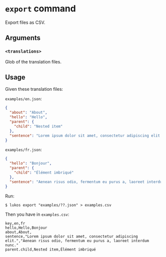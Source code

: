 # `export` command

Export files as CSV.

## Arguments

### `<translations>`

Glob of the translation files.

## Usage

Given these translation files:

`examples/en.json`:

```json
{
  "about": "About",
  "hello": "Hello",
  "parent": {
    "child": "Nested item"
  },
  "sentence": "Lorem ipsum dolor sit amet, consectetur adipiscing elit."
}
```

`examples/fr.json`:

```json
{
  "hello": "Bonjour",
  "parent": {
    "child": "Élément imbriqué"
  },
  "sentence": "Aenean risus odio, fermentum eu purus a, laoreet interdum nunc."
}
```

Run:

    $ lukos export "examples/??.json" > examples.csv

Then you have in `examples.csv`:

```csv
key,en,fr
hello,Hello,Bonjour
about,About,
sentence,"Lorem ipsum dolor sit amet, consectetur adipiscing elit.","Aenean risus odio, fermentum eu purus a, laoreet interdum nunc."
parent.child,Nested item,Élément imbriqué
```
